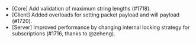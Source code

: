 * [Core] Add validation of maximum string lengths (#1718).
* [Client] Added overloads for setting packet payload and will payload (#1720).
* [Server] Improved performance by changing internal locking strategy for subscriptions (#1716, thanks to @zeheng).
